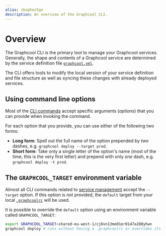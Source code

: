 ```yaml
---
alias: zboghez5go
description: An overview of the Graphcool CLI.
---
```


# Overview

The Graphcool CLI is the primary tool to manage your Graphcool services. Generally, the shape and contents of a Graphcool service are determined by the service definition file [`graphcool.yml`](!alias-foatho8aip).

The CLI offers tools to modify the local version of your service definition and file structure as well as syncing these changes with already deployed services. 

## Using command line options

Most of the [CLI commands](!alias-aiteerae6l) accept specific arguments (_options_) that you can provide when invoking the command. 

For each option that you provide, you can use either of the following two forms:

- **Long form**: Spell out the full name of the option prepended by _two_ dashes, e.g. `graphcool deploy --target prod`.
- **Short form**: Take only a single letter of the option's name (most of the time, this is the very first letter) and prepend with only _one_ dash, e.g. `graphcool deploy -t prod`.

## The `GRAPHCOOL_TARGET` environment variable

Almost all CLI commands related to [service management](!alias-aiteerae6l#service-management) accept the `--target` option. If this option is not provided, the `default` target from your local [`.graphcoolrc`](!alias-zoug8seen4) will be used.

It is possible to override the `default` option using an environment variable called `GRAPHCOOL_TARGET`:

```bash
export GRAPHCOOL_TARGET=shared-eu-west-1/cj8vn13me01er0147a280yhwn
graphcool deploy # runs without having a .graphcoolrc or overrides its `default` entry
``` 